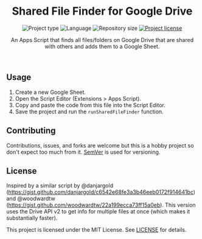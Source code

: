 <!-- Project Header -->
<div align="center">
  <!-- <img class="projectLogo" src="https://via.placeholder.com/256.jpg" alt="Project logo" title="Project logo" width="256"> -->

  <h1 class="projectName">Shared File Finder for Google Drive</h1>

  <p class="projectBadges">
    <img src="https://img.shields.io/badge/type-Apps_Script-2196f3.svg" alt="Project type" title="Project type">
    <img src="https://img.shields.io/github/languages/top/jerboa88/Shared-File-Finder-for-Google-Drive.svg" alt="Language" title="Language">
    <img src="https://img.shields.io/github/repo-size/jerboa88/Shared-File-Finder-for-Google-Drive.svg" alt="Repository size" title="Repository size">
    <a href="LICENSE">
      <img src="https://img.shields.io/github/license/jerboa88/Shared-File-Finder-for-Google-Drive.svg" alt="Project license" title="Project license"/>
    </a>
  </p>

  <p class="projectDesc">
    An Apps Script that finds all files/folders on Google Drive that are shared with others and adds them to a Google Sheet.
  </p>

  <br/>
</div>


## Usage
 1. Create a new Google Sheet.
 2. Open the Script Editor (Extensions > Apps Script).
 3. Copy and paste the code from this file into the Script Editor.
 4. Save the project and run the `runSharedFileFinder` function.


## Contributing
Contributions, issues, and forks are welcome but this is a hobby project so don't expect too much from it. [SemVer](http://semver.org/) is used for versioning.


## License
Inspired by a similar script by @danjargold (https://gist.github.com/danjargold/c6542e68fe3a3b46eeb0172f914641bc) and @woodwardtw (https://gist.github.com/woodwardtw/22a199ecca73ff15a0eb). This version uses the Drive API v2 to get info for multiple files at once (which makes it substantially faster).

This project is licensed under the MIT License. See [LICENSE](LICENSE) for details.
